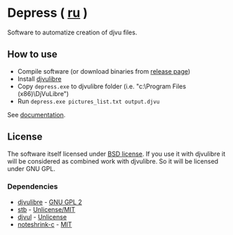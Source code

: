 # Depress ( [ru](README.ru.md) )

Software to automatize creation of djvu files.

## How to use

* Compile software (or download binaries from [release page](https://github.com/plzombie/depress/releases))
* Install [djvulibre](https://sourceforge.net/projects/djvu/files/)
* Copy `depress.exe` to djvulibre folder (i.e. "c:\Program Files (x86)\DjVuLibre\")
* Run `depress.exe pictures_list.txt output.djvu`

See [documentation](doc/DEPRESS.md).

## License

The software itself licensed under [BSD license](https://github.com/plzombie/depress/blob/master/LICENSE). If you use it with djvulibre it will be considered as combined work with djvulibre. So it will be licensed under GNU GPL.

### Dependencies

* [djvulibre](https://djvu.sourceforge.net/) - [GNU GPL 2](https://opensource.org/licenses/GPL-2.0)
* [stb](https://github.com/nothings/stb) - [Unlicense/MIT](https://github.com/nothings/stb/blob/master/LICENSE)
* [djvul](https://github.com/ImageProcessing-ElectronicPublications/stb-image-djvul) - [Unlicense](https://github.com/ImageProcessing-ElectronicPublications/stb-image-djvul/blob/main/LICENSE)
* [noteshrink-c](https://github.com/ImageProcessing-ElectronicPublications/noteshrink-c) - [MIT](https://github.com/ImageProcessing-ElectronicPublications/noteshrink-c/blob/master/LICENSE.txt)
